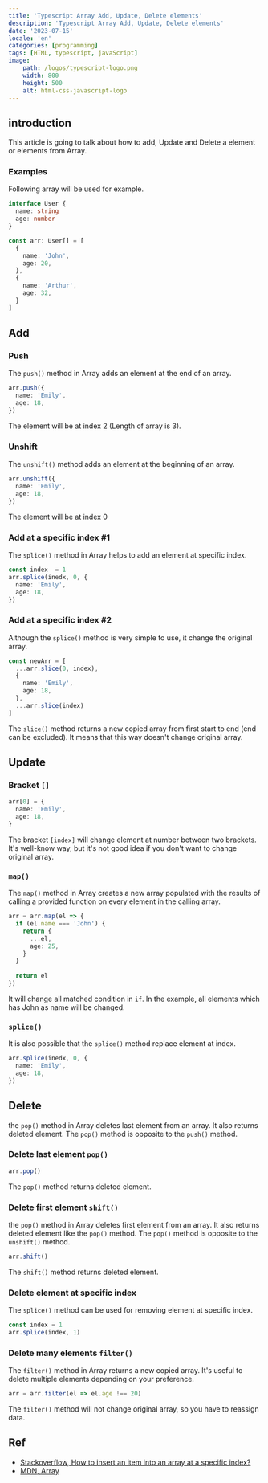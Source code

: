 ```yaml
---
title: 'Typescript Array Add, Update, Delete elements'
description: 'Typescript Array Add, Update, Delete elements'
date: '2023-07-15'
locale: 'en'
categories: [programming]
tags: [HTML, typescript, javaScript]
image:
    path: /logos/typescript-logo.png
    width: 800
    height: 500
    alt: html-css-javascript-logo 
---
```

## introduction
This article is going to talk about how to add, Update and Delete a element or elements from Array.

### Examples
Following array will be used for example.
```ts
interface User {
  name: string
  age: number
}

const arr: User[] = [
  {
    name: 'John',
    age: 20,
  },
  {
    name: 'Arthur',
    age: 32,
  }
]
```


## Add
### Push
The `push()` method in Array adds an element at the end of an array.
```ts
arr.push({
  name: 'Emily',
  age: 18,
})
```
The element will be at index 2 (Length of array is 3).

### Unshift
The `unshift()` method adds an element at the beginning of an array.
```ts
arr.unshift({
  name: 'Emily',
  age: 18,
})
```
The element will be at index 0

### Add at a specific index #1
The `splice()` method in Array helps to add an element at specific index.
```ts
const index  = 1
arr.splice(inedx, 0, {
  name: 'Emily',
  age: 18,
})
```

### Add at a specific index #2
Although the `splice()` method is very simple to use, it change the original array.
```ts
const newArr = [
  ...arr.slice(0, index),
  {
    name: 'Emily',
    age: 18,
  },
  ...arr.slice(index)
]
```
The `slice()` method returns a new copied array from first start to end (end can be excluded).
It means that this way doesn't change original array.

## Update
### Bracket `[]`
```ts
arr[0] = {
  name: 'Emily',
  age: 18,
}
```
The bracket `[index]` will change element at number between two brackets. 
It's well-know way, but it's not good idea if you don't want to change original array. 

### `map()`
The `map()` method in Array creates a new array populated with the results of calling a provided function on every element in the calling array.
```ts
arr = arr.map(el => {
  if (el.name === 'John') {
    return {
      ...el,
      age: 25,
    }
  }
  
  return el
})
```
It will change all matched condition in `if`. In the example, all elements which has John as name will be changed. 

### `splice()`
It is also possible that the `splice()` method replace element at index.
```ts
arr.splice(inedx, 0, {
  name: 'Emily',
  age: 18,
})
```

## Delete
the `pop()` method in Array deletes last element from an array. It also returns deleted element.
The `pop()` method is opposite to the `push()` method.
### Delete last element `pop()`
```ts
arr.pop()
```
The `pop()` method returns deleted element.

### Delete first element `shift()`
the `pop()` method in Array deletes first element from an array. It also returns deleted element like the `pop()` method.
The `pop()` method is opposite to the `unshift()` method.
```ts
arr.shift()
```
The `shift()` method returns deleted element.

### Delete element at specific index
The `splice()` method can be used for removing element at specific index.
```ts
const index = 1
arr.splice(index, 1)
```

### Delete many elements `filter()`
The `filter()` method in Array returns a new copied array. It's useful to delete multiple elements depending on your preference.
```ts
arr = arr.filter(el => el.age !== 20)
```
The `filter()` method will not change original array, so you have to reassign data.

## Ref
- [Stackoverflow, How to insert an item into an array at a specific index?](https://stackoverflow.com/questions/586182/how-to-insert-an-item-into-an-array-at-a-specific-index)
- [MDN, Array](https://developer.mozilla.org/en-US/docs/Web/JavaScript/Reference/Global_Objects/Array)
